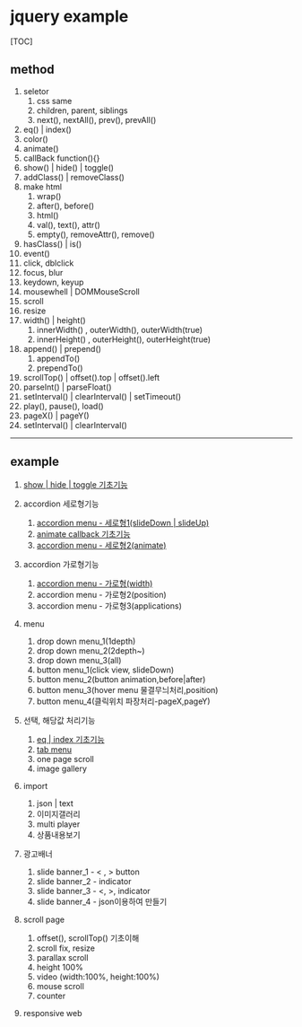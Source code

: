 # jquery example

[TOC]

## method

1. seletor
   1. css same
   2. children, parent, siblings
   3. next(), nextAll(), prev(), prevAll()
2. eq() | index()
3. color()
4. animate()
5. callBack function(){}
6. show() | hide() | toggle()
7. addClass() | removeClass()
8. make html
   1. wrap() 
   2. after(), before()
   3. html()
   4. val(), text(), attr()
   5. empty(), removeAttr(), remove()
9. hasClass() | is()
10. event()
  1. click, dblclick
  2. focus, blur
  3. keydown, keyup
  4. mousewhell | DOMMouseScroll
  5. scroll
  6. resize
11. width() | height()
    1. innerWidth() , outerWidth(), outerWidth(true)
    2. innerHeight() , outerHeight(), outerHeight(true)
12. append() | prepend()
    1. appendTo()
    2. prependTo()
13. scrollTop() | offset().top | offset().left
14. parseInt() | parseFloat()
15. setInterval() | clearInterval() | setTimeout() 
16. play(), pause(), load()
17. pageX() | pageY()
18. setInterval() | clearInterval()


---

## example

1. [show | hide | toggle  기초기능](https://xidoweb.github.io/webTest/web/jquery_test/html/js_01_showHide.html)

2. accordion 세로형기능

   1. [accordion menu - 세로형1(slideDown | slideUp)](https://xidoweb.github.io/webTest/web/jquery_test/html/js_02_accordionV.html)
   2. [animate callback 기초기능](https://xidoweb.github.io/webTest/web/jquery_test/html/js_03_animateCallback)
   3. [accordion menu - 세로형2(animate)](https://xidoweb.github.io/webTest/web/jquery_test/html/js_04_accordionV.html)

3. accordion 가로형기능

   1. [accordion menu - 가로형(width)](https://xidoweb.github.io/webTest/web/jquery_ex/html/jquery_06_accordion_02.html)
   2. accordion menu - 가로형2(position)
   3. accordion menu -  가로형3(applications)

4. menu

   1. drop down menu_1(1depth)
   2. drop down menu_2(2depth~)
   3. drop down menu_3(all)
   4. button menu_1(click view, slideDown)
   5. button menu_2(button animation,before|after)
   6. button menu_3(hover menu 물결무늬처리,position)
   7. button menu_4(클릭위치 파장처리-pageX,pageY)

5. 선택, 해당값 처리기능

   1. [eq | index 기초기능](https://xidoweb.github.io/webTest/web/jquery_test/html/js_06_eqIndex.html) 
   2. [tab menu](https://xidoweb.github.io/webTest/web/jquery_test/html/js_07_tabMenu.html)
   3. one page scroll
   4. image gallery

6. import

   1. json | text
   2. 이미지갤러리
   3. multi player
   4. 상품내용보기

7. 광고배너

   1. slide banner_1 - &lt; , &gt; button
   2. slide banner_2 - indicator
   3. slide banner_3 - &lt;, &gt;, indicator
   4. slide banner_4 - json이용하여 만들기

8. scroll page

   1. offset(), scrollTop() 기초이해
   2. scroll fix, resize
   3. parallax scroll
   4. height 100%
   5. video (width:100%, height:100%)
   6. mouse scroll
   7. counter

9. responsive web

   ​